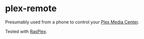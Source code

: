 plex-remote
===========

Presumably used from a phone to control your [Plex Media Center](http://plex.tv/).

Tested with [RasPlex](http://www.rasplex.com/index.html).
